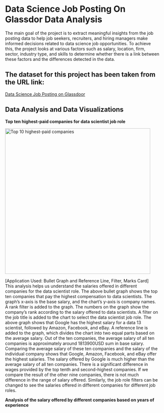 # Data Science Job Posting On Glassdor Data Analysis
The main goal of the project is to extract meaningful insights from the job posting data to help job seekers, recruiters, and hiring managers make informed decisions related to data science job opportunities. To achieve this, the project looks at various factors such as salary, location, firm, sector, industry type, and skills to determine whether there is a link between these factors and the differences detected in the data.

## The dataset for this project has been taken from the URL link:
[Data Science Job Posting on Glassdoor](https://www.kaggle.com/datasets/rashikrahmanpritom/data-science-job-posting-on-glassdoor)

## Data Analysis and Data Visualizations
**Top ten highest-paid companies for data scientist job role**<br>

<img width="474" alt="Top 10 highest-paid companies" src="https://user-images.githubusercontent.com/122247029/226216119-faa13ede-d137-4a14-9153-d4b4ba297cda.PNG">

[Application Used: Bullet Graph and Reference Line, Filter, Marks Card]<br>
This analysis helps us understand the salaries offered in different companies for the data scientist role. The above bullet graph shows the top ten companies that pay the highest compensation to data scientists. The graph’s x-axis is the base salary, and the chart’s y-axis is company names. A rank filter is added to the graph. The numbers on the graph show the company’s rank according to the salary offered to data scientists. A filter on the job title is added to the chart to select the data scientist job role. The above graph shows that Google has the highest salary for a data 13 scientist, followed by Amazon, Facebook, and eBay. A reference line is added to the graph, which divides the chart into two equal parts based on the average salary. Out of the ten companies, the average salary of all ten companies is approximately around 1813900USD sum in base salary. Comparing the average salary of these ten companies and the salary of the individual company shows that Google, Amazon, Facebook, and eBay offer the highest salaries. The salary offered by Google is much higher than the average salary of all ten companies. There is a significant difference in wages provided by the top tenth and second-highest companies. If we compare the result of the other nine companies, there is not much difference in the range of salary offered. Similarly, the job role filters can be changed to see the salaries offered in different companies for different job roles.<br>

**Analysis of the salary offered by different companies based on years of experience**<br>


